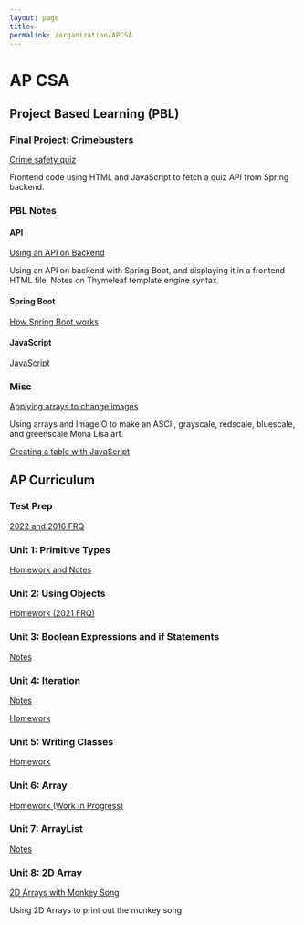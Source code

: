 ```yaml
---
layout: page
title: 
permalink: /organization/APCSA
---
```


# AP CSA

## Project Based Learning (PBL)

### Final Project: Crimebusters
[Crime safety quiz](https://lwu1822.github.io/fastpages/crimebusters/quiz)

Frontend code using HTML and JavaScript to fetch a quiz API from Spring backend. 

### PBL Notes

#### API

[Using an API on Backend](https://lwu1822.github.io/fastpages/backend/2022/10/05/w6_javaBackendAPI.html)

Using an API on backend with Spring Boot, and displaying it in a frontend HTML file. Notes on Thymeleaf template engine syntax. 

#### Spring Boot

[How Spring Boot works](https://lwu1822.github.io/fastpages/backend/2022/10/10/w7_springBoot.html)


#### JavaScript

[JavaScript](https://lwu1822.github.io/fastpages/2022/09/25/w5_javascript.html)

### Misc
[Applying arrays to change images](https://lwu1822.github.io/fastpages/2022/10/01/w6_img.html)

Using arrays and ImageIO to make an ASCII, grayscale, redscale, bluescale, and greenscale Mona Lisa art.

[Creating a table with JavaScript](https://lwu1822.github.io/fastpages/js/2022/09/25/w5_csaJavascriptTableTeam.html)


## AP Curriculum

### Test Prep
[2022 and 2016 FRQ](https://lwu1822.github.io/fastpages/ap_test_prep/2022/09/14/w4_2016_2022CSAFRQ.html)

### Unit 1: Primitive Types
[Homework and Notes](https://lwu1822.github.io/fastpages/2022/10/17/w8_unit1Primitives.html)

### Unit 2: Using Objects 
[Homework (2021 FRQ)](https://lwu1822.github.io/fastpages/2022/10/16/w8_unit2Objects.html)

### Unit 3: Boolean Expressions and if Statements
[Notes](https://lwu1822.github.io/fastpages/java/2022/09/07/w3-if-else.html)

### Unit 4: Iteration
[Notes](https://lwu1822.github.io/fastpages/2022/09/24/w5_fibonacci.html)

[Homework](https://lwu1822.github.io/fastpages/2022/10/21/w9_unit4Iteration.html)

### Unit 5: Writing Classes
[Homework](https://lwu1822.github.io/fastpages/2022/10/25/w9_unit5Class.html)

### Unit 6: Array

[Homework (Work In Progress)](https://lwu1822.github.io/fastpages/2022/10/24/w10_unit5JavaHacks.html)

### Unit 7: ArrayList
[Notes](https://lwu1822.github.io/fastpages/2022/10/07/w7_arrayList.html)

### Unit 8: 2D Array
[2D Arrays with Monkey Song](https://lwu1822.github.io/fastpages/java/2022/09/14/w4_2D_Array.html)

Using 2D Arrays to print out the monkey song